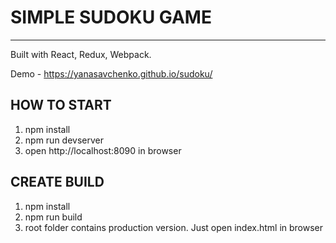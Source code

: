 # SIMPLE SUDOKU GAME
------------------------------------

Built with React, Redux, Webpack.

Demo - https://yanasavchenko.github.io/sudoku/

## HOW TO START
1. npm install
3. npm run devserver
3. open http://localhost:8090 in browser

## CREATE BUILD
1. npm install
2. npm run build
3. root folder contains production version. Just open index.html in browser
